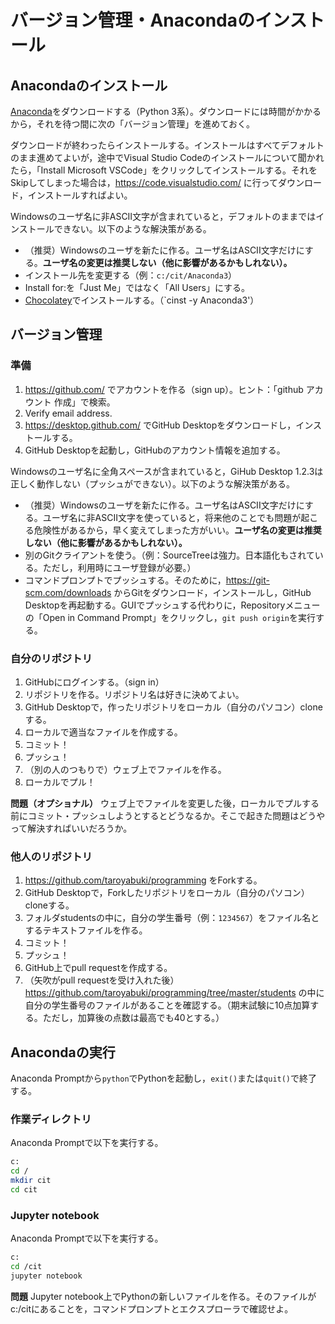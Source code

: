 # バージョン管理・Anacondaのインストール

## Anacondaのインストール

[Anaconda](https://www.anaconda.com/download/)をダウンロードする（Python 3系）。ダウンロードには時間がかかるから，それを待つ間に次の「バージョン管理」を進めておく。

ダウンロードが終わったらインストールする。インストールはすべてデフォルトのまま進めてよいが，途中でVisual Studio Codeのインストールについて聞かれたら，「Install Microsoft VSCode」をクリックしてインストールする。それをSkipしてしまった場合は，https://code.visualstudio.com/ に行ってダウンロード，インストールすればよい。

Windowsのユーザ名に非ASCII文字が含まれていると，デフォルトのままではインストールできない。以下のような解決策がある。

* （推奨）Windowsのユーザを新たに作る。ユーザ名はASCII文字だけにする。**ユーザ名の変更は推奨しない（他に影響があるかもしれない）。**
* インストール先を変更する（例：`c:/cit/Anaconda3`）
* Install for:を「Just Me」ではなく「All Users」にする。
* [Chocolatey](https://chocolatey.org/)でインストールする。（`cinst -y Anaconda3'）

## バージョン管理

### 準備

1. https://github.com/ でアカウントを作る（sign up）。ヒント：「github アカウント 作成」で検索。
1. Verify email address.
1. https://desktop.github.com/ でGitHub Desktopをダウンロードし，インストールする。
1. GitHub Desktopを起動し，GitHubのアカウント情報を追加する。

Windowsのユーザ名に全角スペースが含まれていると，GiHub Desktop 1.2.3は正しく動作しない（プッシュができない）。以下のような解決策がある。

* （推奨）Windowsのユーザを新たに作る。ユーザ名はASCII文字だけにする。ユーザ名に非ASCII文字を使っていると，将来他のことでも問題が起こる危険性があるから，早く変えてしまった方がいい。**ユーザ名の変更は推奨しない（他に影響があるかもしれない）。**
* 別のGitクライアントを使う。（例：SourceTreeは強力。日本語化もされている。ただし，利用時にユーザ登録が必要。）
* コマンドプロンプトでプッシュする。そのために，https://git-scm.com/downloads からGitをダウンロード，インストールし，GitHub Desktopを再起動する。GUIでプッシュする代わりに，Repositoryメニューの「Open in Command Prompt」をクリックし，`git push origin`を実行する。

### 自分のリポジトリ

1. GitHubにログインする。（sign in）
1. リポジトリを作る。リポジトリ名は好きに決めてよい。
1. GitHub Desktopで，作ったリポジトリをローカル（自分のパソコン）cloneする。
1. ローカルで適当なファイルを作成する。
1. コミット！
1. プッシュ！
1. （別の人のつもりで）ウェブ上でファイルを作る。
1. ローカルでプル！

**問題（オプショナル）** ウェブ上でファイルを変更した後，ローカルでプルする前にコミット・プッシュしようとするとどうなるか。そこで起きた問題はどうやって解決すればいいだろうか。

### 他人のリポジトリ

1. https://github.com/taroyabuki/programming をForkする。
1. GitHub Desktopで，Forkしたリポジトリをローカル（自分のパソコン）cloneする。
1. フォルダstudentsの中に，自分の学生番号（例：`1234567`）をファイル名とするテキストファイルを作る。
1. コミット！
1. プッシュ！
1. GitHub上でpull requestを作成する。
1. （矢吹がpull requestを受け入れた後）https://github.com/taroyabuki/programming/tree/master/students の中に自分の学生番号のファイルがあることを確認する。（期末試験に10点加算する。ただし，加算後の点数は最高でも40とする。）

## Anacondaの実行

Anaconda Promptから`python`でPythonを起動し，`exit()`または`quit()`で終了する。

### 作業ディレクトリ

Anaconda Promptで以下を実行する。

```bash
c:
cd /
mkdir cit
cd cit
```

### Jupyter notebook

Anaconda Promptで以下を実行する。

```bash
c:
cd /cit
jupyter notebook
```

**問題** Jupyter notebook上でPythonの新しいファイルを作る。そのファイルがc:/citにあることを，コマンドプロンプトとエクスプローラで確認せよ。
